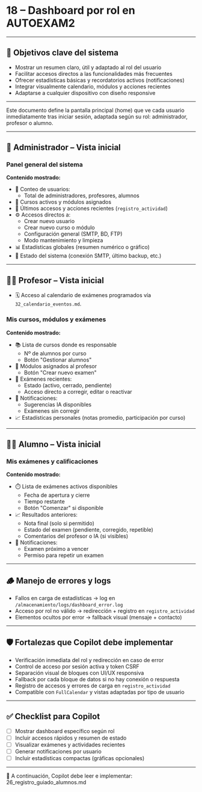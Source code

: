 # 18 – Dashboard por rol en AUTOEXAM2

---

## 🎯 Objetivos clave del sistema

- Mostrar un resumen claro, útil y adaptado al rol del usuario  
- Facilitar accesos directos a las funcionalidades más frecuentes  
- Ofrecer estadísticas básicas y recordatorios activos (notificaciones)  
- Integrar visualmente calendario, módulos y acciones recientes  
- Adaptarse a cualquier dispositivo con diseño responsive  

---

Este documento define la pantalla principal (home) que ve cada usuario inmediatamente tras iniciar sesión, adaptada según su rol: administrador, profesor o alumno.

---

## 👑 Administrador – Vista inicial

### Panel general del sistema

**Contenido mostrado:**
- 👥 Conteo de usuarios:
  - Total de administradores, profesores, alumnos
- 🏫 Cursos activos y módulos asignados
- 🔄 Últimos accesos y acciones recientes (`registro_actividad`)
- ⚙️ Accesos directos a:
  - Crear nuevo usuario
  - Crear nuevo curso o módulo
  - Configuración general (SMTP, BD, FTP)
  - Modo mantenimiento y limpieza
- 📊 Estadísticas globales (resumen numérico o gráfico)
- 🔔 Estado del sistema (conexión SMTP, último backup, etc.)

---

## 👨‍🏫 Profesor – Vista inicial

- 🗓️ Acceso al calendario de exámenes programados vía `32_calendario_eventos.md`.

### Mis cursos, módulos y exámenes

**Contenido mostrado:**
- 📚 Lista de cursos donde es responsable
  - Nº de alumnos por curso
  - Botón "Gestionar alumnos"
- 🧩 Módulos asignados al profesor
  - Botón "Crear nuevo examen"
- 📝 Exámenes recientes:
  - Estado (activo, cerrado, pendiente)
  - Acceso directo a corregir, editar o reactivar
- 🤖 Notificaciones:
  - Sugerencias IA disponibles
  - Exámenes sin corregir
- 📈 Estadísticas personales (notas promedio, participación por curso)

---

## 👨‍🎓 Alumno – Vista inicial

### Mis exámenes y calificaciones

**Contenido mostrado:**
- ⏱️ Lista de exámenes activos disponibles
  - Fecha de apertura y cierre
  - Tiempo restante
  - Botón "Comenzar" si disponible
- 📈 Resultados anteriores:
  - Nota final (solo si permitido)
  - Estado del examen (pendiente, corregido, repetible)
  - Comentarios del profesor o IA (si visibles)
- 🔔 Notificaciones:
  - Examen próximo a vencer
  - Permiso para repetir un examen

---

## 🪵 Manejo de errores y logs

- Fallos en carga de estadísticas → log en `/almacenamiento/logs/dashboard_error.log`  
- Acceso por rol no válido → redirección + registro en `registro_actividad`  
- Elementos ocultos por error → fallback visual (mensaje + contacto)

---

## 🛡️ Fortalezas que Copilot debe implementar

- Verificación inmediata del rol y redirección en caso de error  
- Control de acceso por sesión activa y token CSRF  
- Separación visual de bloques con UI/UX responsiva  
- Fallback por cada bloque de datos si no hay conexión o respuesta  
- Registro de accesos y errores de carga en `registro_actividad`  
- Compatible con `FullCalendar` y vistas adaptadas por tipo de usuario

---

## ✅ Checklist para Copilot

- [ ] Mostrar dashboard específico según rol  
- [ ] Incluir accesos rápidos y resumen de estado  
- [ ] Visualizar exámenes y actividades recientes  
- [ ] Generar notificaciones por usuario  
- [ ] Incluir estadísticas compactas (gráficas opcionales)

---

📌 A continuación, Copilot debe leer e implementar: 26_registro_guiado_alumnos.md

